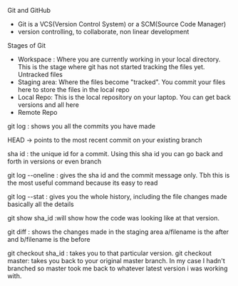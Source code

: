 Git and GitHub

- Git is a VCS(Version Control System) or a SCM(Source Code Manager)
- version controlling, to collaborate, non linear development

Stages of Git
- Workspace : Where you are currently working in your local directory. This is the stage where git has not started tracking the files yet. Untracked files
- Staging area: Where the files become "tracked". You commit your files here to store the files in the local repo
- Local Repo: This is the local repository on your laptop. You can get back versions and all here 
- Remote Repo


git log : shows you all the commits you have made 

HEAD -> points to the most recent commit on your existing branch

sha id : the unique id for a commit. Using this sha id you can go back and forth in versions or even branch

git log --oneline : gives the sha id and the commit message only. Tbh this is the most useful command because its easy to read

git log --stat : gives you the whole history, including the file changes made basically all the details

git show sha_id :will show how the code was looking like at that version.

git diff : shows the changes made in the staging area
a/filename is the after and b/filename is the before

git checkout sha_id : takes you to that particular version.
git checkout master: takes you back to your original master branch. In my case I hadn't branched so master took me back to whatever latest version i was working with.